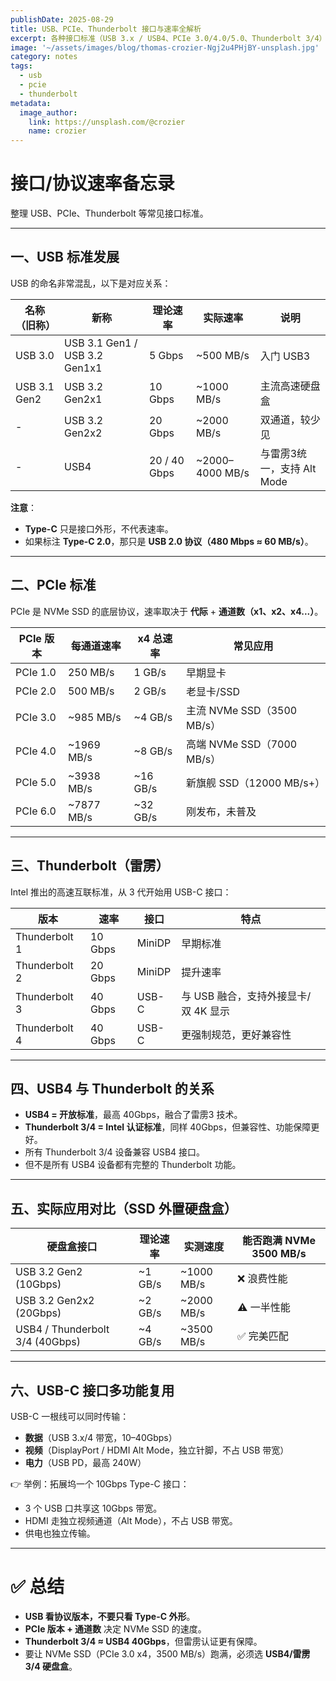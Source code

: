 ```yaml
---
publishDate: 2025-08-29
title: USB、PCIe、Thunderbolt 接口与速率全解析
excerpt: 各种接口标准（USB 3.x / USB4、PCIe 3.0/4.0/5.0、Thunderbolt 3/4）命名复杂、速率各不相同，经常让人困惑。本文整理了一份对照表和简明解释，涵盖 USB 协议版本、PCIe 通道速率、雷雳与 USB4 的关系，以及在实际设备（如 NVMe 硬盘盒、拓展坞）中的带宽分配规则，方便快速查阅。
image: '~/assets/images/blog/thomas-crozier-Ngj2u4PHjBY-unsplash.jpg'
category: notes
tags:
  - usb
  - pcie
  - thunderbolt
metadata:
  image_author:
    link: https://unsplash.com/@crozier
    name: crozier
---
```


# 接口/协议速率备忘录

整理 USB、PCIe、Thunderbolt 等常见接口标准。

---

## 一、USB 标准发展

USB 的命名非常混乱，以下是对应关系：

| 名称（旧称） | 新称                          | 理论速率     | 实际速率        | 说明                       |
| ------------ | ----------------------------- | ------------ | --------------- | -------------------------- |
| USB 3.0      | USB 3.1 Gen1 / USB 3.2 Gen1x1 | 5 Gbps       | ~500 MB/s       | 入门 USB3                  |
| USB 3.1 Gen2 | USB 3.2 Gen2x1                | 10 Gbps      | ~1000 MB/s      | 主流高速硬盘盒             |
| -            | USB 3.2 Gen2x2                | 20 Gbps      | ~2000 MB/s      | 双通道，较少见             |
| -            | USB4                          | 20 / 40 Gbps | ~2000–4000 MB/s | 与雷雳3统一，支持 Alt Mode |

**注意**：  
- **Type-C** 只是接口外形，不代表速率。  
- 如果标注 **Type-C 2.0**，那只是 **USB 2.0 协议（480 Mbps ≈ 60 MB/s）**。  

---

## 二、PCIe 标准

PCIe 是 NVMe SSD 的底层协议，速率取决于 **代际** + **通道数（x1、x2、x4...）**。

| PCIe 版本 | 每通道速率 | x4 总速率 | 常见应用                   |
| --------- | ---------- | --------- | -------------------------- |
| PCIe 1.0  | 250 MB/s   | 1 GB/s    | 早期显卡                   |
| PCIe 2.0  | 500 MB/s   | 2 GB/s    | 老显卡/SSD                 |
| PCIe 3.0  | ~985 MB/s  | ~4 GB/s   | 主流 NVMe SSD（3500 MB/s） |
| PCIe 4.0  | ~1969 MB/s | ~8 GB/s   | 高端 NVMe SSD（7000 MB/s） |
| PCIe 5.0  | ~3938 MB/s | ~16 GB/s  | 新旗舰 SSD（12000 MB/s+）  |
| PCIe 6.0  | ~7877 MB/s | ~32 GB/s  | 刚发布，未普及             |

---

## 三、Thunderbolt（雷雳）

Intel 推出的高速互联标准，从 3 代开始用 USB-C 接口：

| 版本          | 速率    | 接口   | 特点                                 |
| ------------- | ------- | ------ | ------------------------------------ |
| Thunderbolt 1 | 10 Gbps | MiniDP | 早期标准                             |
| Thunderbolt 2 | 20 Gbps | MiniDP | 提升速率                             |
| Thunderbolt 3 | 40 Gbps | USB-C  | 与 USB 融合，支持外接显卡/双 4K 显示 |
| Thunderbolt 4 | 40 Gbps | USB-C  | 更强制规范，更好兼容性               |

---

## 四、USB4 与 Thunderbolt 的关系

- **USB4 = 开放标准**，最高 40Gbps，融合了雷雳3 技术。  
- **Thunderbolt 3/4 = Intel 认证标准**，同样 40Gbps，但兼容性、功能保障更好。  
- 所有 Thunderbolt 3/4 设备兼容 USB4 接口。  
- 但不是所有 USB4 设备都有完整的 Thunderbolt 功能。  

---

## 五、实际应用对比（SSD 外置硬盘盒）

| 硬盘盒接口                      | 理论速率 | 实测速度   | 能否跑满 NVMe 3500 MB/s |
| ------------------------------- | -------- | ---------- | ----------------------- |
| USB 3.2 Gen2 (10Gbps)           | ~1 GB/s  | ~1000 MB/s | ❌ 浪费性能              |
| USB 3.2 Gen2x2 (20Gbps)         | ~2 GB/s  | ~2000 MB/s | ⚠️ 一半性能              |
| USB4 / Thunderbolt 3/4 (40Gbps) | ~4 GB/s  | ~3500 MB/s | ✅ 完美匹配              |

---

## 六、USB-C 接口多功能复用

USB-C 一根线可以同时传输：  
- **数据**（USB 3.x/4 带宽，10–40Gbps）  
- **视频**（DisplayPort / HDMI Alt Mode，独立针脚，不占 USB 带宽）  
- **电力**（USB PD，最高 240W）  

👉 举例：拓展坞一个 10Gbps Type-C 接口：  
- 3 个 USB 口共享这 10Gbps 带宽。  
- HDMI 走独立视频通道（Alt Mode），不占 USB 带宽。  
- 供电也独立传输。  

---

# ✅ 总结

- **USB 看协议版本，不要只看 Type-C 外形**。  
- **PCIe 版本 + 通道数** 决定 NVMe SSD 的速度。  
- **Thunderbolt 3/4 ≈ USB4 40Gbps**，但雷雳认证更有保障。  
- 要让 NVMe SSD（PCIe 3.0 x4，3500 MB/s）跑满，必须选 **USB4/雷雳 3/4 硬盘盒**。  
